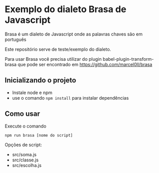 # Exemplo do dialeto Brasa de Javascript

Brasa é um dialeto de Javascript onde as palavras chaves são em português

Este repositório serve de teste/exemplo do dialeto.

Para usar Brasa você precisa utilizar do plugin babel-plugin-transform-brasa que
pode ser encontrado em https://github.com/marcel0ll/brasa

## Inicializando o projeto

* Instale node e npm
* use o comando `npm install` para instalar dependências

## Como usar

Execute o comando 

`npm run brasa [nome do script]`


Opções de script:

- src/soma.js
- src/classe.js
- src/escolha.js

